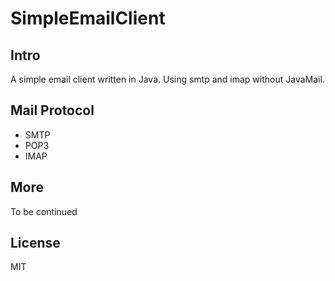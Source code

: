 # SimpleEmailClient

## Intro
A simple email client written in Java. Using smtp and imap without JavaMail.

## Mail Protocol
* SMTP
* POP3
* IMAP

## More
To be continued

## License
MIT
